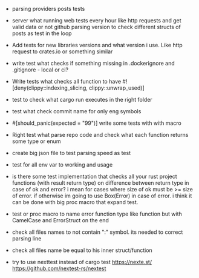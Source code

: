 * parsing providers posts tests

* server what running web tests every hour like http requests and get valid data or not
github parsing version to check different structs of posts as test in the loop

* Add tests for new libraries versions and what version i use. 
Like http request to crates.io or something similar

* write test what checks if something missing in .dockerignore and .gitignore - local or ci? 

* Write tests what checks all function to have #![deny(clippy::indexing_slicing, clippy::unwrap_used)]

* test to check what cargo run executes in the right folder

* test what check commit name for only eng symbols

* #[should_panic(expected = "99")]
write some tests with with macro

* Right test what parse repo code and check what each function returns some type or enum

* create big json file to test parsing speed as test

* test for all env var to working and usage

* is there some test implementation that checks all your rust project functions (with result return type) on difference between return type in case of ok and error? i mean for cases where size of ok must be >= size of error. if otherwise im going to use Box(Error) in case of error. i think it can be done with big proc macro that expand test.

* test or proc macro to name error function type like function but with CamelCase and ErrorStruct on the end

* check all files names to not contain ":" symbol. its needed to correct parsing line

* check all files name be equal to his inner struct/function

* try to use nexttest instead of cargo test
https://nexte.st/
https://github.com/nextest-rs/nextest

